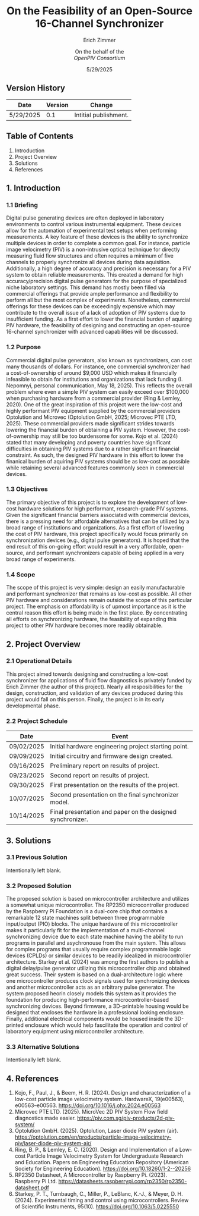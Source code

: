 <div align="center">

# On the Feasibility of an Open-Source 16-Channel Synchronizer



Erich Zimmer

On the behalf of the\
*OpenPIV Consortium*

5/29/2025
</div>

## Version History
| Date | Version | Change | 
| --- | --- | --- |
| 5/29/2025 | 0.1 | Intitial publishment. |

## Table of Contents
 1. Introduction
 2. Project Overview
 3. Solutions
 5. References

## 1. Introduction

### 1.1 Briefing
Digital pulse generating devices are often deployed in laboratory environments to control various instrumental equipment. These devices allow for the automation of experimental test setups when performing measurements. A key feature of these devices is the ability to synchronize multiple devices in order to complete a common goal. For instance, particle image velocimetry (PIV) is a non-intrusive optical technique for directly measuring fluid flow structures and often requires a minimum of five channels to properly synchronize all devices during data aquisition. Additionally, a high degree of accuracy and precision is necessary for a PIV system to obtain reliable measurements. This created a demand for high accuracy/precision digital pulse generators for the purpose of specialized niche laboratory settings. This demand has mostly been filled via commercial offerings that provide ample performance and flexibility to perform all but the most complex of experiments. Nonetheless, commercial offerings for these devices can be exceedingly expensive which may contribute to the overall issue of a lack of adoption of PIV systems due to insufficient funding. As a first effort to lower the financial burden of aquiring PIV hardware, the feasibility of designing and constructing an open-source 16-channel synchronizer with advanced capabilities will be discussed.

### 1.2 Purpose
Commercial digital pulse generators, also known as synchronizers, can cost many thousands of dollars. For instance, one commercial synchronizer had a cost-of-ownership of around \$9,000 USD which makes it financially infeasible to obtain for institutions and organizations that lack funding (I. Nepomnyi, personal communication, May 18, 2025). This reflects the overall problem where even a simple PIV system can easily exceed over \$100,000 when purchasing hardware from a commercial provider (Ring & Lemley, 2020). One of the great inspiration of this project were the low-cost and highly performant PIV equipment supplied by the commercial providers Optolution and Microvec (Optolution GmbH, 2025; Microvec PTE LTD, 2025). These commercial providers made significant strides towards lowering the financial burden of obtaining a PIV system. However, the cost-of-ownership may still be too burdensome for some. Kojo et al. (2024) stated that many developing and poverty countries have significant difficulties in obtaining PIV systems due to a rather significant financial constraint. As such, the designed PIV hardware in this effort to lower the finanical burden of aquiring PIV systems should be as low-cost as possible while retaining several advanced features commonly seen in commercial devices.

### 1.3 Objectives
The primary objective of this project is to explore the development of low-cost hardware solutions for high performant, research-grade PIV systems. Given the significant financial barriers associated with commercial devices, there is a pressing need for affordable alternatives that can be utilized by a broad range of institutions and organizations. As a first effort of lowering the cost of PIV hardware, this project specifically would focus primarily on synchronization devices (e.g., digital pulse generators). It is hoped that the end result of this on-going effort would result in a very affordable, open-source, and performant synchronizers capable of being applied in a very broad range of experiments.

### 1.4 Scope
The scope of this project is very simple: design an easily manufacturable and performant synchronizer that remains as low-cost as possible. All other PIV hardware and considerations remain outside the scope of this particular project. The emphasis on affordability is of upmost importance as it is the central reason this effort is being made in the first place. By concentrating all efforts on synchronizing hardware, the feasibility of expanding this project to other PIV hardware becomes more readily obtainable.

## 2. Project Overview

### 2.1 Operational Details
This project aimed towards designing and constructing a low-cost synchronizer for applications of fluid flow diagnostics is privately funded by Erich Zimmer (the author of this project). Nearly all resposibilities for the design, construction, and validation of any devices produced during this project would fall on this person. Finally, the project is in its early developmental phase.

### 2.2 Project Schedule

| Date | Event |
| --- | --- |
| 09/02/2025 | Initial hardware engineering project starting point. |
| 09/09/2025 | Initial circuitry and firmware design created. |
| 09/16/2025 | Preliminary report on results of project. |
| 09/23/2025 | Second report on results of project. |
| 09/30/2025 | First presentation on the results of the project. |
| 10/07/2025 | Second presentation on the final synchronizer model. |
| 10/14/2025 | Final presentation and paper on the designed synchronizer. |

## 3. Solutions

### 3.1 Previous Solution
Intentionally left blank.

### 3.2 Proposed Solution
The proposed solution is based on microcontroller architecture and utilizes a somewhat unique microcontroller. The RP2350 microcontroller produced by the Raspberry Pi Foundation is a dual-core chip that contains a remarkable 12 state machines split between three programmable input/output (PIO) blocks. The unique hardware of this microcontroller makes it particularly fit for the implementation of a multi-channel synchronizing device due to each state machine having the ability to run programs in parallel and asychronouse from the main system. This allows for complex programs that usually require complex programmable logic devices (CPLDs) or similar devices to be readily idealized in microcontroller architecture. Starkey et al. (2024) was among the first authors to publish a digital delay/pulse generator utilizing this microcontroller chip and obtained great success. Their system is based on a dual-architecture logic where one microcontroller produces clock signals used for synchronizing devices and another microcontroller acts as an arbitrary pulse generator. The system proposed heorin closely models this system as it provides the foundation for producing high-performance microcontroller-based synchronizing devices. Beyond firmware, a 3D-printable housing would be designed that encloses the hardware in a professional looking enclosure. Finally, additional electrical components would be housed inside the 3D-printed enclosure which would help fascilitate the operation and control of laboratory equipment using microcontroller architecture.

### 3.3 Alternative Solutions
Intentionally left blank.

## 4. References
 1. Kojo, F., Paul, J., & Beem, H. R. (2024). Design and characterization of a low-cost particle image velocimetry system. HardwareX, 19(e00563), e00563–e00563. https://doi.org/10.1016/j.ohx.2024.e00563
 2. Microvec PTE LTD. (2025). MicroVec 2D PIV System Flow field diagnostics made easier. https://piv.com.sg/piv-products/2d-piv-system/
 3. Optolution GmbH. (2025). Optolution, Laser diode PIV system (air). https://optolution.com/en/products/particle-image-velocimetry-piv/laser-diode-piv-system-air/
 4. Ring, B. P., & Lemley, E. C. (2020). Design and Implementation of a Low-cost Particle Image Velocimetry System for Undergraduate Research and Education. Papers on Engineering Education Repository (American Society for Engineering Education). https://doi.org/10.18260/1-2--20256
 5. RP2350 Datasheet, A Microcontroller by Raspberry Pi. (2023). Raspberry Pi Ltd. https://datasheets.raspberrypi.com/rp2350/rp2350-datasheet.pdf
 6. Starkey, P. T., Turnbaugh, C., Miller, P., LeBlanc, K.-J., & Meyer, D. H. (2024). Experimental timing and control using microcontrollers. Review of Scientific Instruments, 95(10). https://doi.org/10.1063/5.0225550
